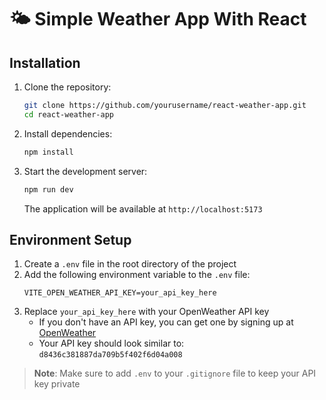 # 🌤️ Simple Weather App With React

## Installation

1. Clone the repository:

   ```bash
   git clone https://github.com/yourusername/react-weather-app.git
   cd react-weather-app
   ```

2. Install dependencies:

   ```bash
   npm install
   ```

3. Start the development server:
   ```bash
   npm run dev
   ```
   The application will be available at `http://localhost:5173`

## Environment Setup

1. Create a `.env` file in the root directory of the project
2. Add the following environment variable to the `.env` file:
   ```properties
   VITE_OPEN_WEATHER_API_KEY=your_api_key_here
   ```
3. Replace `your_api_key_here` with your OpenWeather API key
   - If you don't have an API key, you can get one by signing up at [OpenWeather](https://openweathermap.org/api)
   - Your API key should look similar to: `d8436c381887da709b5f402f6d04a008`

> **Note**: Make sure to add `.env` to your `.gitignore` file to keep your API key private
